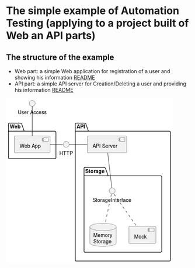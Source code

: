 # The simple example of Automation Testing (applying to a project built of Web an API parts)

## The structure of the example

- Web part: a simple Web application for registration of a user and showing his information [README](src/api/README.md)
- API part: a simple API server for Creation/Deleting a user and providing his information [README](src/web/README.md)

![components](docs/components.png)